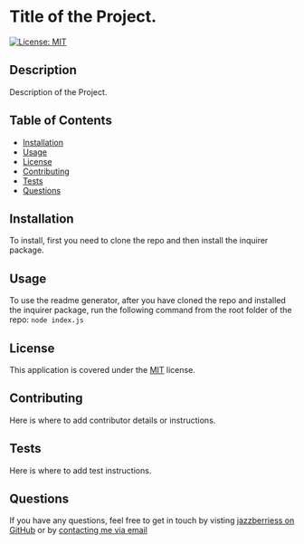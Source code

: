 # Title of the Project.

  [![License: MIT](https://img.shields.io/badge/License-MIT-yellow.svg?style=for-the-badge)](https://choosealicense.com/licenses/mit/)

  ## Description
  Description of the Project.

## Table of Contents
* [Installation](#installation)
* [Usage](#usage)
* [License](#license)
* [Contributing](#contributing)
* [Tests](#tests)
* [Questions](#questions)

## Installation
To install, first you need to clone the repo and then install the inquirer package.



## Usage
To use the readme generator, after you have cloned the repo and installed the inquirer package, run the following command from the root folder of the repo: `node index.js`



## License   
This application is covered under the [MIT](https://choosealicense.com/licenses/mit/) license.

## Contributing
Here is where to add contributor details or instructions.



## Tests
Here is where to add test instructions.



## Questions
If you have any questions, feel free to get in touch by visting [jazzberriess on GitHub](https://github.com/jazzberriess) or by [contacting me via email](mailto:jazzberriess@email.com)

